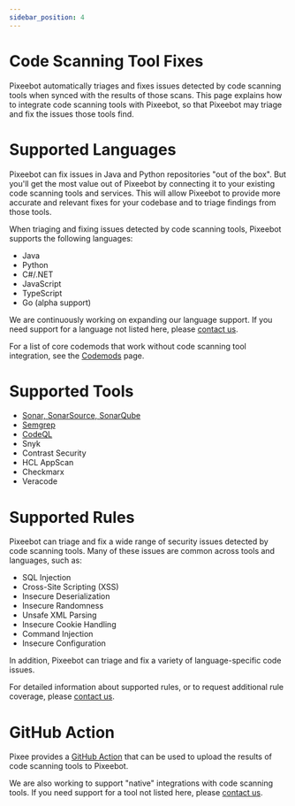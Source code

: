 ```yaml
---
sidebar_position: 4
---
```


# Code Scanning Tool Fixes

Pixeebot automatically triages and fixes issues detected by code scanning tools when synced with the results of those scans. This page explains how to integrate code scanning tools with Pixeebot, so that Pixeebot may triage and fix the issues those tools find.

# Supported Languages

Pixeebot can fix issues in Java and Python repositories "out of the box". But you'll get the most value out of Pixeebot by connecting it to your existing code scanning tools and services. This will allow Pixeebot to provide more accurate and relevant fixes for your codebase and to triage findings from those tools.

When triaging and fixing issues detected by code scanning tools, Pixeebot supports the following languages:

- Java
- Python
- C#/.NET
- JavaScript
- TypeScript
- Go (alpha support)

We are continuously working on expanding our language support. If you need support for a language not listed here, please [contact us](https://pixee.ai/demo-landing-page).

For a list of core codemods that work without code scanning tool integration, see the [Codemods](/codemods/overview) page.

# Supported Tools

- [Sonar, SonarSource, SonarQube](/code-scanning-tools/sonar)
- [Semgrep](/code-scanning-tools/semgrep)
- [CodeQL](/code-scanning-tools/codeql)
- Snyk
- Contrast Security
- HCL AppScan
- Checkmarx
- Veracode

# Supported Rules

Pixeebot can triage and fix a wide range of security issues detected by code scanning tools. Many of these issues are common across tools and languages, such as:

- SQL Injection
- Cross-Site Scripting (XSS)
- Insecure Deserialization
- Insecure Randomness
- Unsafe XML Parsing
- Insecure Cookie Handling
- Command Injection
- Insecure Configuration

In addition, Pixeebot can triage and fix a variety of language-specific code issues.

For detailed information about supported rules, or to request additional rule coverage, please [contact us](https://pixee.ai/demo-landing-page).

# GitHub Action

Pixee provides a [GitHub Action](https://github.com/marketplace/actions/upload-tool-results-to-pixeebot) that can be used to upload the results of code scanning tools to Pixeebot.

We are also working to support "native" integrations with code scanning tools. If you need support for a tool not listed here, please [contact us](https://pixee.ai/demo-landing-page).
